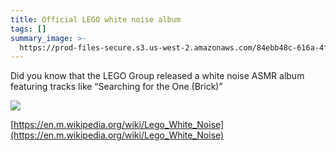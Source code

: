 ```yaml
---
title: Official LEGO white noise album
tags: []
summary_image: >-
  https://prod-files-secure.s3.us-west-2.amazonaws.com/84ebb48c-616a-4f51-ae9a-991a4e0a7e9b/7d9f60d0-abc3-490e-9a32-59f218034710/B2EFB963-37A9-4CD1-96A4-F7BD048D973E.jpeg?X-Amz-Algorithm=AWS4-HMAC-SHA256&X-Amz-Content-Sha256=UNSIGNED-PAYLOAD&X-Amz-Credential=AKIAT73L2G45HZZMZUHI%2F20240722%2Fus-west-2%2Fs3%2Faws4_request&X-Amz-Date=20240722T031329Z&X-Amz-Expires=3600&X-Amz-Signature=758952feed47e0ebe24af152e792868fe5bef6a633b5a6a4dbe68081f9792b77&X-Amz-SignedHeaders=host&x-id=GetObject
---
```

Did you know that the LEGO Group released a white noise ASMR album featuring tracks like “Searching for the One (Brick)”


![](https://prod-files-secure.s3.us-west-2.amazonaws.com/84ebb48c-616a-4f51-ae9a-991a4e0a7e9b/7d9f60d0-abc3-490e-9a32-59f218034710/B2EFB963-37A9-4CD1-96A4-F7BD048D973E.jpeg?X-Amz-Algorithm=AWS4-HMAC-SHA256&X-Amz-Content-Sha256=UNSIGNED-PAYLOAD&X-Amz-Credential=AKIAT73L2G45HZZMZUHI%2F20240722%2Fus-west-2%2Fs3%2Faws4_request&X-Amz-Date=20240722T031329Z&X-Amz-Expires=3600&X-Amz-Signature=758952feed47e0ebe24af152e792868fe5bef6a633b5a6a4dbe68081f9792b77&X-Amz-SignedHeaders=host&x-id=GetObject)


[https://en.m.wikipedia.org/wiki/Lego_White_Noise](https://en.m.wikipedia.org/wiki/Lego_White_Noise)

